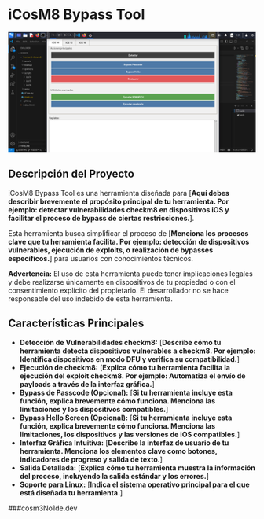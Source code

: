 # iCosM8 Bypass Tool

[![Imagen Descriptiva Aquí](assets/iCo.png)](assets/iCo.png)


## Descripción del Proyecto

iCosM8 Bypass Tool es una herramienta diseñada para [**Aquí debes describir brevemente el propósito principal de tu herramienta. Por ejemplo: detectar vulnerabilidades checkm8 en dispositivos iOS y facilitar el proceso de bypass de ciertas restricciones.**].

Esta herramienta busca simplificar el proceso de [**Menciona los procesos clave que tu herramienta facilita. Por ejemplo: detección de dispositivos vulnerables, ejecución de exploits, o realización de bypasses específicos.**] para usuarios con conocimientos técnicos.

**Advertencia:** El uso de esta herramienta puede tener implicaciones legales y debe realizarse únicamente en dispositivos de tu propiedad o con el consentimiento explícito del propietario. El desarrollador no se hace responsable del uso indebido de esta herramienta.

## Características Principales

* **Detección de Vulnerabilidades checkm8:** [**Describe cómo tu herramienta detecta dispositivos vulnerables a checkm8. Por ejemplo: Identifica dispositivos en modo DFU y verifica su compatibilidad.**]
* **Ejecución de checkm8:** [**Explica cómo tu herramienta facilita la ejecución del exploit checkm8. Por ejemplo: Automatiza el envío de payloads a través de la interfaz gráfica.**]
* **Bypass de Passcode (Opcional):** [**Si tu herramienta incluye esta función, explica brevemente cómo funciona. Menciona las limitaciones y los dispositivos compatibles.**]
* **Bypass Hello Screen (Opcional):** [**Si tu herramienta incluye esta función, explica brevemente cómo funciona. Menciona las limitaciones, los dispositivos y las versiones de iOS compatibles.**]
* **Interfaz Gráfica Intuitiva:** [**Describe la interfaz de usuario de tu herramienta. Menciona los elementos clave como botones, indicadores de progreso y salida de texto.**]
* **Salida Detallada:** [**Explica cómo tu herramienta muestra la información del proceso, incluyendo la salida estándar y los errores.**]
* **Soporte para Linux:** [**Indica el sistema operativo principal para el que está diseñada tu herramienta.**]

###cosm3No1de.dev

